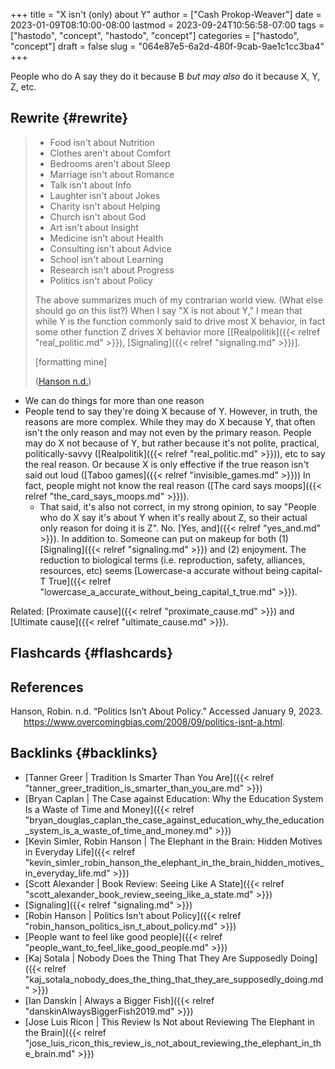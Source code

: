 +++
title = "X isn't (only) about Y"
author = ["Cash Prokop-Weaver"]
date = 2023-01-09T08:10:00-08:00
lastmod = 2023-09-24T10:56:58-07:00
tags = ["hastodo", "concept", "hastodo", "concept"]
categories = ["hastodo", "concept"]
draft = false
slug = "064e87e5-6a2d-480f-9cab-9ae1c1cc3ba4"
+++

People who do A say they do it because B _but may also_ do it because X, Y, Z, etc.


## Rewrite {#rewrite}

> -   Food isn't about Nutrition
> -   Clothes aren't about Comfort
> -   Bedrooms aren't about Sleep
> -   Marriage isn't about Romance
> -   Talk isn't about Info
> -   Laughter isn't about Jokes
> -   Charity isn't about Helping
> -   Church isn't about God
> -   Art isn't about Insight
> -   Medicine isn't about Health
> -   Consulting isn't about Advice
> -   School isn't about Learning
> -   Research isn't about Progress
> -   Politics isn't about Policy
>
> The above summarizes much of my contrarian world view.  (What else should go on this list?) When I say "X is not about Y," I mean that while Y is the function commonly said to drive most X behavior, in fact some other function Z drives X behavior more [[Realpolitik]({{< relref "real_politic.md" >}}), [Signaling]({{< relref "signaling.md" >}})].
>
> [formatting mine]
>
> (<a href="#citeproc_bib_item_1">Hanson n.d.</a>)

-   We can do things for more than one reason
-   People tend to say they're doing X because of Y. However, in truth, the reasons are more complex. While they may do X because Y, that often isn't the only reason and may not even by the primary reason. People may do X not because of Y, but rather because it's not polite, practical, politically-savvy ([Realpolitik]({{< relref "real_politic.md" >}})), etc to say the real reason. Or because X is only effective if the true reason isn't said out loud ([Taboo games]({{< relref "invisible_games.md" >}})) In fact, people might not know the real reason ([The card says moops]({{< relref "the_card_says_moops.md" >}})).
    -   That said, it's also not correct, in my strong opinion, to say "People who do X say it's about Y when it's really about Z, so their actual only reason for doing it is Z". No. [Yes, and]({{< relref "yes_and.md" >}}). In addition to. Someone can put on makeup for both (1) [Signaling]({{< relref "signaling.md" >}}) and (2) enjoyment. The reduction to biological terms (i.e. reproduction, safety, alliances, resources, etc) seems [Lowercase-a accurate without being capital-T True]({{< relref "lowercase_a_accurate_without_being_capital_t_true.md" >}}).

Related: [Proximate cause]({{< relref "proximate_cause.md" >}}) and [Ultimate cause]({{< relref "ultimate_cause.md" >}}).


## Flashcards {#flashcards}

## References

<style>.csl-entry{text-indent: -1.5em; margin-left: 1.5em;}</style><div class="csl-bib-body">
  <div class="csl-entry"><a id="citeproc_bib_item_1"></a>Hanson, Robin. n.d. “Politics Isn’t About Policy.” Accessed January 9, 2023. <a href="https://www.overcomingbias.com/2008/09/politics-isnt-a.html">https://www.overcomingbias.com/2008/09/politics-isnt-a.html</a>.</div>
</div>


## Backlinks {#backlinks}

-   [Tanner Greer | Tradition Is Smarter Than You Are]({{< relref "tanner_greer_tradition_is_smarter_than_you_are.md" >}})
-   [Bryan Caplan | The Case against Education: Why the Education System Is a Waste of Time and Money]({{< relref "bryan_douglas_caplan_the_case_against_education_why_the_education_system_is_a_waste_of_time_and_money.md" >}})
-   [Kevin Simler, Robin Hanson | The Elephant in the Brain: Hidden Motives in Everyday Life]({{< relref "kevin_simler_robin_hanson_the_elephant_in_the_brain_hidden_motives_in_everyday_life.md" >}})
-   [Scott Alexander | Book Review: Seeing Like A State]({{< relref "scott_alexander_book_review_seeing_like_a_state.md" >}})
-   [Signaling]({{< relref "signaling.md" >}})
-   [Robin Hanson | Politics Isn't about Policy]({{< relref "robin_hanson_politics_isn_t_about_policy.md" >}})
-   [People want to feel like good people]({{< relref "people_want_to_feel_like_good_people.md" >}})
-   [Kaj Sotala | Nobody Does the Thing That They Are Supposedly Doing]({{< relref "kaj_sotala_nobody_does_the_thing_that_they_are_supposedly_doing.md" >}})
-   [Ian Danskin | Always a Bigger Fish]({{< relref "danskinAlwaysBiggerFish2019.md" >}})
-   [Jose Luis Ricon | This Review Is Not about Reviewing The Elephant in the Brain]({{< relref "jose_luis_ricon_this_review_is_not_about_reviewing_the_elephant_in_the_brain.md" >}})
